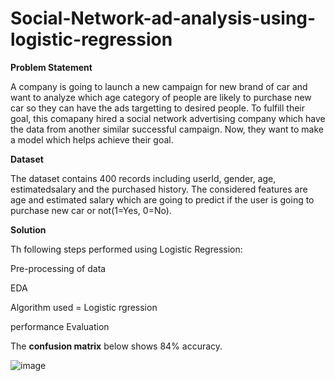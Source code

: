 # Social-Network-ad-analysis-using-logistic-regression

**Problem Statement**

A company is going to launch a new campaign for new brand of car and want to analyze which age category of people are likely to purchase new car so they can have the ads targetting to desired people. To fulfill their goal, this comapany hired a social network advertising company which have the data from another similar successful campaign. Now, they want to make a model which helps achieve their goal.

**Dataset**

The dataset contains 400 records including userId, gender, age, estimatedsalary and the purchased history. The considered features are age and estimated salary which are going to predict if the user is going to purchase new car or not(1=Yes, 0=No).

**Solution**

Th following steps performed using Logistic Regression:


Pre-processing of data

EDA

Algorithm used = Logistic rgression

performance Evaluation

The **confusion matrix** below shows 84% accuracy.


![image](https://user-images.githubusercontent.com/68466630/170812920-cc184b7e-cfaf-45af-a751-1b8a64a5c218.png)

